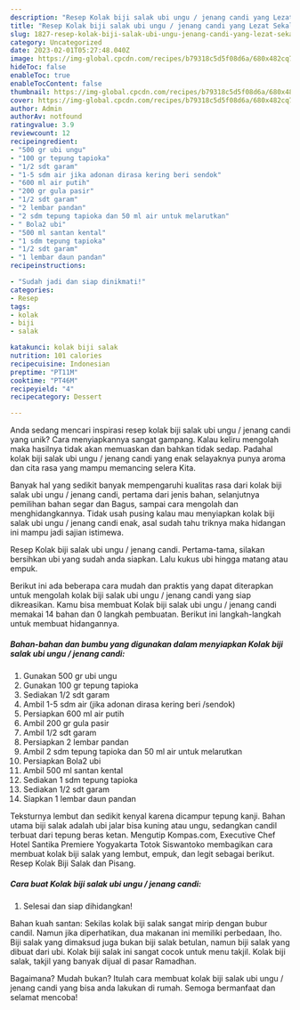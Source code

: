 ```yaml
---
description: "Resep Kolak biji salak ubi ungu / jenang candi yang Lezat Sekali"
title: "Resep Kolak biji salak ubi ungu / jenang candi yang Lezat Sekali"
slug: 1827-resep-kolak-biji-salak-ubi-ungu-jenang-candi-yang-lezat-sekali
category: Uncategorized
date: 2023-02-01T05:27:48.040Z
image: https://img-global.cpcdn.com/recipes/b79318c5d5f08d6a/680x482cq70/kolak-biji-salak-ubi-ungu-jenang-candi-foto-resep-utama.jpg
hideToc: false
enableToc: true
enableTocContent: false
thumbnail: https://img-global.cpcdn.com/recipes/b79318c5d5f08d6a/680x482cq70/kolak-biji-salak-ubi-ungu-jenang-candi-foto-resep-utama.jpg
cover: https://img-global.cpcdn.com/recipes/b79318c5d5f08d6a/680x482cq70/kolak-biji-salak-ubi-ungu-jenang-candi-foto-resep-utama.jpg
author: Admin
authorAv: notfound
ratingvalue: 3.9
reviewcount: 12
recipeingredient:
- "500 gr ubi ungu"
- "100 gr tepung tapioka"
- "1/2 sdt garam"
- "1-5 sdm air jika adonan dirasa kering beri sendok"
- "600 ml air putih"
- "200 gr gula pasir"
- "1/2 sdt garam"
- "2 lembar pandan"
- "2 sdm tepung tapioka dan 50 ml air untuk melarutkan"
- " Bola2 ubi"
- "500 ml santan kental"
- "1 sdm tepung tapioka"
- "1/2 sdt garam"
- "1 lembar daun pandan"
recipeinstructions:

- "Sudah jadi dan siap dinikmati!"
categories:
- Resep
tags:
- kolak
- biji
- salak

katakunci: kolak biji salak 
nutrition: 101 calories
recipecuisine: Indonesian
preptime: "PT11M"
cooktime: "PT46M"
recipeyield: "4"
recipecategory: Dessert

---
```





Anda sedang mencari inspirasi resep kolak biji salak ubi ungu / jenang candi yang unik? Cara menyiapkannya sangat gampang. Kalau keliru mengolah maka hasilnya tidak akan memuaskan dan bahkan tidak sedap. Padahal kolak biji salak ubi ungu / jenang candi yang enak selayaknya punya aroma dan cita rasa yang mampu memancing selera Kita.





Banyak hal yang sedikit banyak mempengaruhi kualitas rasa dari kolak biji salak ubi ungu / jenang candi, pertama dari jenis bahan, selanjutnya pemilihan bahan segar dan Bagus, sampai cara mengolah dan menghidangkannya. Tidak usah pusing kalau mau menyiapkan kolak biji salak ubi ungu / jenang candi enak,      asal sudah tahu triknya maka hidangan ini mampu jadi sajian istimewa.














Resep Kolak biji salak ubi ungu / jenang candi. Pertama-tama, silakan bersihkan ubi yang sudah anda siapkan. Lalu kukus ubi hingga matang atau empuk.






Berikut ini ada beberapa cara mudah dan praktis yang dapat diterapkan untuk mengolah kolak biji salak ubi ungu / jenang candi yang siap dikreasikan. Kamu bisa membuat Kolak biji salak ubi ungu / jenang candi memakai 14 bahan dan 0 langkah pembuatan. Berikut ini langkah-langkah untuk membuat hidangannya.

<!--inarticleads1-->

##### Bahan-bahan dan bumbu yang digunakan dalam menyiapkan Kolak biji salak ubi ungu / jenang candi:

1. Gunakan 500 gr ubi ungu
1. Gunakan 100 gr tepung tapioka
1. Sediakan 1/2 sdt garam
1. Ambil 1-5 sdm air (jika adonan dirasa kering beri /sendok)
1. Persiapkan 600 ml air putih
1. Ambil 200 gr gula pasir
1. Ambil 1/2 sdt garam
1. Persiapkan 2 lembar pandan
1. Ambil 2 sdm tepung tapioka dan 50 ml air untuk melarutkan
1. Persiapkan  Bola2 ubi
1. Ambil 500 ml santan kental
1. Sediakan 1 sdm tepung tapioka
1. Sediakan 1/2 sdt garam
1. Siapkan 1 lembar daun pandan


Teksturnya lembut dan sedikit kenyal karena dicampur tepung kanji. Bahan utama biji salak adalah ubi jalar bisa kuning atau ungu, sedangkan candil terbuat dari tepung beras ketan. Mengutip Kompas.com, Executive Chef Hotel Santika Premiere Yogyakarta Totok Siswantoko membagikan cara membuat kolak biji salak yang lembut, empuk, dan legit sebagai berikut. Resep Kolak Biji Salak dan Pisang. 

<!--inarticleads2-->

##### Cara buat Kolak biji salak ubi ungu / jenang candi:


1. Selesai dan siap dihidangkan!

Bahan kuah santan: Sekilas kolak biji salak sangat mirip dengan bubur candil. Namun jika diperhatikan, dua makanan ini memiliki perbedaan, lho. Biji salak yang dimaksud juga bukan biji salak betulan, namun biji salak yang dibuat dari ubi. Kolak biji salak ini sangat cocok untuk menu takjil. Kolak biji salak, takjil yang banyak dijual di pasar Ramadhan. 

Bagaimana? Mudah bukan? Itulah cara membuat kolak biji salak ubi ungu / jenang candi yang bisa anda lakukan di rumah. Semoga bermanfaat dan selamat mencoba!
